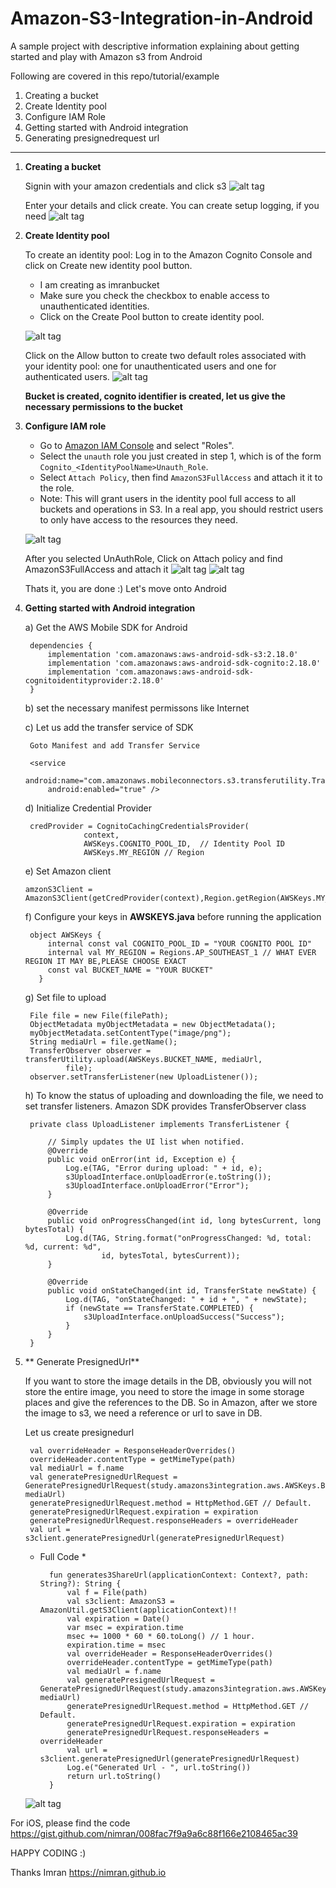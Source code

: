 # Amazon-S3-Integration-in-Android
A sample project with descriptive information explaining about getting started and play with Amazon s3 from Android


Following are covered in this repo/tutorial/example
1) Creating a bucket
2) Create Identity pool
3) Configure IAM Role
4) Getting started with Android integration
5) Generating presignedrequest url


--------------------------------
1) **Creating a bucket**

    Signin with your amazon credentials and click s3
    ![alt tag](https://raw.githubusercontent.com/nimran/Amazon-S3-Integration-in-Android/master/images/create%20bucket.png)

    Enter your details and click create. You can create setup logging, if you need
    ![alt tag](https://raw.githubusercontent.com/nimran/Amazon-S3-Integration-in-Android/master/images/enter%20bucket%20details.png)

2) **Create Identity pool**

    To create an identity pool:
    Log in to the Amazon Cognito Console and click on Create new identity pool button.

    - I am creating as imranbucket
    - Make sure you check the checkbox to enable access to unauthenticated identities.
    - Click on the Create Pool button to create identity pool.


    ![alt tag](https://raw.githubusercontent.com/nimran/Amazon-S3-Integration-in-Android/master/images/create_identity_pool-1.png)


    Click on the Allow button to create two default roles associated with your identity pool: one for unauthenticated users and one for authenticated users.
    ![alt tag](https://raw.githubusercontent.com/nimran/Amazon-S3-Integration-in-Android/master/images/create_identity_pool-2.png)


    **Bucket is created, cognito identifier is created, let us give the necessary permissions to the bucket**


3) **Configure IAM role**

   * Go to [Amazon IAM Console](https://console.aws.amazon.com/iam/home) and select "Roles".
   * Select the `unauth` role you just created in step 1, which is of the form `Cognito_<IdentityPoolName>Unauth_Role`.
   * Select `Attach Policy`, then find `AmazonS3FullAccess` and attach it it to the role.
   * Note:  This will grant users in the identity pool full access to all buckets and operations in S3.  In a real app, you should restrict users to only have          access to the resources they need.
   
  

    ![alt tag](https://raw.githubusercontent.com/nimran/Amazon-S3-Integration-in-Android/master/images/iam-1.png)


    After you selected UnAuthRole, Click on Attach policy and find AmazonS3FullAccess and attach it
    ![alt tag](https://raw.githubusercontent.com/nimran/Amazon-S3-Integration-in-Android/master/images/IAM_Management_Console-2.png)
    ![alt tag](https://raw.githubusercontent.com/nimran/Amazon-S3-Integration-in-Android/master/images/IAM_Management_Console-3.png)

   

    Thats it, you are done :) Let's move onto Android


4) **Getting started with Android integration**

    a) Get the AWS Mobile SDK for Android
    	
        dependencies {
        	implementation 'com.amazonaws:aws-android-sdk-s3:2.18.0'
            implementation 'com.amazonaws:aws-android-sdk-cognito:2.18.0'
            implementation 'com.amazonaws:aws-android-sdk-cognitoidentityprovider:2.18.0'
    	}

    b) set the necessary manifest permissons like Internet

    c) Let us add the transfer service of SDK

        Goto Manifest and add Transfer Service

        <service
            android:name="com.amazonaws.mobileconnectors.s3.transferutility.TransferService"
            android:enabled="true" />


     d) Initialize Credential Provider

        credProvider = CognitoCachingCredentialsProvider(
                    context,
                    AWSKeys.COGNITO_POOL_ID,  // Identity Pool ID
                    AWSKeys.MY_REGION // Region

     e) Set Amazon client

       amzonS3Client = AmazonS3Client(getCredProvider(context),Region.getRegion(AWSKeys.MY_REGION))
          


     f) Configure your keys in **AWSKEYS.java** before running the application
     	
        object AWSKeys {
            internal const val COGNITO_POOL_ID = "YOUR COGNITO POOL ID"
            internal val MY_REGION = Regions.AP_SOUTHEAST_1 // WHAT EVER REGION IT MAY BE,PLEASE CHOOSE EXACT
            const val BUCKET_NAME = "YOUR BUCKET"
          }
        
     g) Set file to upload

        File file = new File(filePath);
        ObjectMetadata myObjectMetadata = new ObjectMetadata();
        myObjectMetadata.setContentType("image/png");
        String mediaUrl = file.getName();
        TransferObserver observer = transferUtility.upload(AWSKeys.BUCKET_NAME, mediaUrl,
                file);
        observer.setTransferListener(new UploadListener());

     h) To know the status of uploading and downloading the file, we need to set transfer listeners. Amazon SDK provides TransferObserver class

        private class UploadListener implements TransferListener {

            // Simply updates the UI list when notified.
            @Override
            public void onError(int id, Exception e) {
                Log.e(TAG, "Error during upload: " + id, e);
                s3UploadInterface.onUploadError(e.toString());
                s3UploadInterface.onUploadError("Error");
            }

            @Override
            public void onProgressChanged(int id, long bytesCurrent, long bytesTotal) {
                Log.d(TAG, String.format("onProgressChanged: %d, total: %d, current: %d",
                        id, bytesTotal, bytesCurrent));
            }

            @Override
            public void onStateChanged(int id, TransferState newState) {
                Log.d(TAG, "onStateChanged: " + id + ", " + newState);
                if (newState == TransferState.COMPLETED) {
                    s3UploadInterface.onUploadSuccess("Success");
                }
            }
        }


5) ** Generate PresignedUrl**

    If you want to store the image details in the DB, obviously you will not store the entire image, you need to store the image in some storage places and give the references
    to the DB. So in Amazon, after we store the image to s3, we need a reference or url to save in DB.

    Let us create presignedurl

        val overrideHeader = ResponseHeaderOverrides()
        overrideHeader.contentType = getMimeType(path)
        val mediaUrl = f.name
        val generatePresignedUrlRequest = GeneratePresignedUrlRequest(study.amazons3integration.aws.AWSKeys.BUCKET_NAME, mediaUrl)
        generatePresignedUrlRequest.method = HttpMethod.GET // Default.
        generatePresignedUrlRequest.expiration = expiration
        generatePresignedUrlRequest.responseHeaders = overrideHeader
        val url = s3client.generatePresignedUrl(generatePresignedUrlRequest)

    * Full Code *
    
            fun generates3ShareUrl(applicationContext: Context?, path: String?): String {
                val f = File(path)
                val s3client: AmazonS3 = AmazonUtil.getS3Client(applicationContext)!!
                val expiration = Date()
                var msec = expiration.time
                msec += 1000 * 60 * 60.toLong() // 1 hour.
                expiration.time = msec
                val overrideHeader = ResponseHeaderOverrides()
                overrideHeader.contentType = getMimeType(path)
                val mediaUrl = f.name
                val generatePresignedUrlRequest = GeneratePresignedUrlRequest(study.amazons3integration.aws.AWSKeys.BUCKET_NAME, mediaUrl)
                generatePresignedUrlRequest.method = HttpMethod.GET // Default.
                generatePresignedUrlRequest.expiration = expiration
                generatePresignedUrlRequest.responseHeaders = overrideHeader
                val url = s3client.generatePresignedUrl(generatePresignedUrlRequest)
                Log.e("Generated Url - ", url.toString())
                return url.toString()
            }

    ![alt tag](https://raw.githubusercontent.com/nimran/Amazon-S3-Integration-in-Android/master/images/android-log.png)







For iOS, please find the code https://gist.github.com/nimran/008fac7f9a9a6c88f166e2108465ac39


HAPPY CODING :)


Thanks
Imran
https://nimran.github.io
